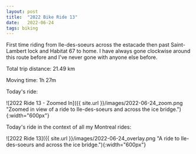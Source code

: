 ```yaml
---
layout: post
title:  "2022 Bike Ride 13"
date:   2022-06-24
tags: biking
---
```


First time riding from Ile-des-soeurs across the estacade then past Saint-Lambert lock and Habitat 67 to home. I have always gone clockwise around this route before and I've never gone with anyone else before.

Total trip distance: 21.49 km

Moving time: 1h 27m

Today's ride:

![2022 Ride 13 - Zoomed In]({{ site.url }}/images/2022-06-24_zoom.png "Zoomed in view of a ride to Ile-des-soeurs and across the ice bridge."){:width="600px"}

Today's ride in the context of all my Montreal rides:

![2022 Ride 13]({{ site.url }}/images/2022-06-24_overlay.png "A ride to Ile-des-soeurs and across the ice bridge."){:width="600px"}

